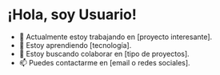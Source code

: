 # ¡Hola, soy Usuario!

- 🔭 Actualmente estoy trabajando en [proyecto interesante].
- 🌱 Estoy aprendiendo [tecnología].
- 👯 Estoy buscando colaborar en [tipo de proyectos].
- 📫 Puedes contactarme en [email o redes sociales].
